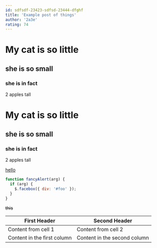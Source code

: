 ```yaml
---
id: sdfsdf-23423-sdfsd-23444-dfghf
title: 'Example post of things'
author: '2a3e'
rating: 74
---
```


# My cat is so little

## she is so small

### she is in fact

2 apples tall

# My cat is so little

## she is so small

### she is in fact

2 apples tall

[hello](https://karmalies.studio)

```javascript
function fancyAlert(arg) {
  if (arg) {
    $.facebox({ div: '#foo' });
  }
}
```

~~this~~

| First Header                | Second Header                |
| --------------------------- | ---------------------------- |
| Content from cell 1         | Content from cell 2          |
| Content in the first column | Content in the second column |
